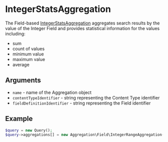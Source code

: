 # IntegerStatsAggregation

The Field-based [IntegerStatsAggregation](https://github.com/ibexa/core/blob/main/src/contracts/Repository/Values/Content/Query/Aggregation/Field/IntegerStatsAggregation.php) aggregates search results by the value of the Integer Field
and provides statistical information for the values including:

- sum
- count of values
- minimum value
- maximum value
- average

## Arguments

- `name` - name of the Aggregation object
- `contentTypeIdentifier` - string representing the Content Type identifier
- `fieldDefinitionIdentifier` - string representing the Field identifier

## Example

``` php
$query = new Query();
$query->aggregations[] = new Aggregation\Field\IntegerRangeAggregation('integer', 'product', 'amount');
```
